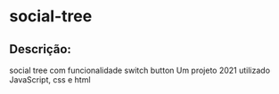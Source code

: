 # social-tree

<h2> Descrição: </h2>

<p>  social tree com funcionalidade switch button 
Um projeto 2021 utilizado JavaScript, css e html

</p>




